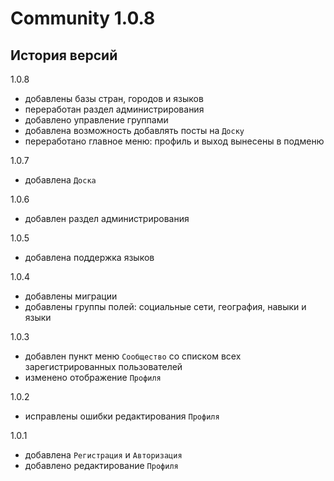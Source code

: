 Сommunity 1.0.8
===============

История версий
--------------

1.0.8

* добавлены базы стран, городов и языков
* переработан раздел администрирования
* добавлено управление группами
* добавлена возможность добавлять посты на `Доску`
* переработано главное меню: профиль и выход вынесены в подменю

1.0.7

* добавлена `Доска`

1.0.6

* добавлен раздел администрирования

1.0.5

* добавлена поддержка языков

1.0.4

* добавлены миграции
* добавлены группы полей: социальные сети, география, навыки и языки

1.0.3

* добавлен пункт меню `Сообщество` со списком всех зарегистрированных пользователей
* изменено отображение `Профиля`

1.0.2

* исправлены ошибки редактирования `Профиля`

1.0.1

* добавлена `Регистрация` и `Авторизация`
* добавлено редактирование `Профиля`